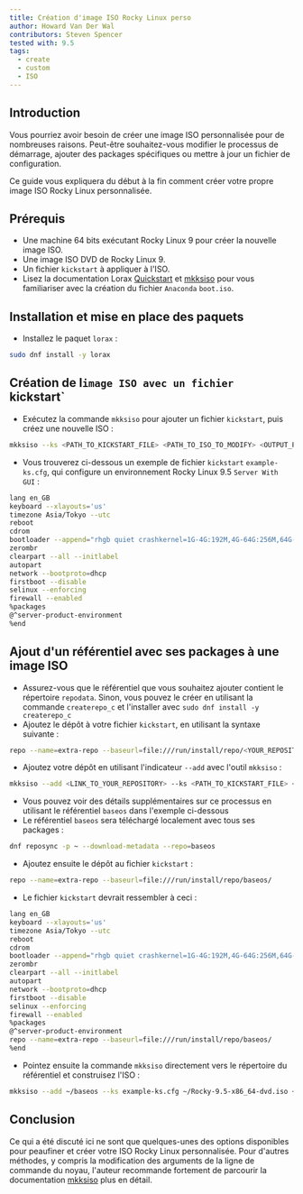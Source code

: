 ```yaml
---
title: Création d'image ISO Rocky Linux perso
author: Howard Van Der Wal
contributors: Steven Spencer
tested with: 9.5
tags:
  - create
  - custom
  - ISO
---
```


## Introduction

Vous pourriez avoir besoin de créer une image ISO personnalisée pour de nombreuses raisons. Peut-être souhaitez-vous modifier le processus de démarrage, ajouter des packages spécifiques ou mettre à jour un fichier de configuration.

Ce guide vous expliquera du début à la fin comment créer votre propre image ISO Rocky Linux personnalisée.

## Prérequis

- Une machine 64 bits exécutant Rocky Linux 9 pour créer la nouvelle image ISO.
- Une image ISO DVD de Rocky Linux 9.
- Un fichier `kickstart` à appliquer à l'ISO.
- Lisez la documentation Lorax [Quickstart](https://weldr.io/lorax/lorax.html#quickstart) et [mkksiso](https://weldr.io/lorax/mkksiso.html) pour vous familiariser avec la création du fichier `Anaconda` `boot.iso`.

## Installation et mise en place des paquets

- Installez le paquet `lorax` :

```bash
sudo dnf install -y lorax
```

## Création de l`image ISO avec un fichier `kickstart\`

- Exécutez la commande `mkksiso` pour ajouter un fichier `kickstart`, puis créez une nouvelle ISO :

```bash
mkksiso --ks <PATH_TO_KICKSTART_FILE> <PATH_TO_ISO_TO_MODIFY> <OUTPUT_PATH_FOR_BUILT_ISO>
```

- Vous trouverez ci-dessous un exemple de fichier `kickstart` `example-ks.cfg`, qui configure un environnement Rocky Linux 9.5 `Server With GUI` :

```bash
lang en_GB
keyboard --xlayouts='us'
timezone Asia/Tokyo --utc
reboot
cdrom
bootloader --append="rhgb quiet crashkernel=1G-4G:192M,4G-64G:256M,64G-:512M"
zerombr
clearpart --all --initlabel
autopart
network --bootproto=dhcp
firstboot --disable
selinux --enforcing
firewall --enabled
%packages
@^server-product-environment
%end
```

## Ajout d'un référentiel avec ses packages à une image ISO

- Assurez-vous que le référentiel que vous souhaitez ajouter contient le répertoire `repodata`. Sinon, vous pouvez le créer en utilisant la commande `createrepo_c` et l'installer avec `sudo dnf install -y createrepo_c`
- Ajoutez le dépôt à votre fichier `kickstart`, en utilisant la syntaxe suivante :

```bash
repo --name=extra-repo --baseurl=file:///run/install/repo/<YOUR_REPOSITORY>/
```

- Ajoutez votre dépôt en utilisant l'indicateur `--add` avec l'outil `mkksiso` :

```bash
mkksiso --add <LINK_TO_YOUR_REPOSITORY> --ks <PATH_TO_KICKSTART_FILE> <PATH_TO_ISO_TO_MODIFY> <OUTPUT_PATH_FOR_BUILT_ISO>
```

- Vous pouvez voir des détails supplémentaires sur ce processus en utilisant le référentiel `baseos` dans l'exemple ci-dessous
- Le référentiel `baseos` sera téléchargé localement avec tous ses packages :

```bash
dnf reposync -p ~ --download-metadata --repo=baseos
```

- Ajoutez ensuite le dépôt au fichier `kickstart` :

```bash
repo --name=extra-repo --baseurl=file:///run/install/repo/baseos/
```

- Le fichier `kickstart` devrait ressembler à ceci :

```bash
lang en_GB
keyboard --xlayouts='us'
timezone Asia/Tokyo --utc
reboot
cdrom
bootloader --append="rhgb quiet crashkernel=1G-4G:192M,4G-64G:256M,64G-:512M"
zerombr
clearpart --all --initlabel
autopart
network --bootproto=dhcp
firstboot --disable
selinux --enforcing
firewall --enabled
%packages
@^server-product-environment
repo --name=extra-repo --baseurl=file:///run/install/repo/baseos/
%end
```

- Pointez ensuite la commande `mkksiso` directement vers le répertoire du référentiel et construisez l'ISO :

```bash
mkksiso --add ~/baseos --ks example-ks.cfg ~/Rocky-9.5-x86_64-dvd.iso ~/Rocky-9.5-x86_64-dvd-new.iso
```

## Conclusion

Ce qui a été discuté ici ne sont que quelques-unes des options disponibles pour peaufiner et créer votre ISO Rocky Linux personnalisée. Pour d'autres méthodes, y compris la modification des arguments de la ligne de commande du noyau, l'auteur recommande fortement de parcourir la documentation [mkksiso](https://weldr.io/lorax/mkksiso.html) plus en détail.
